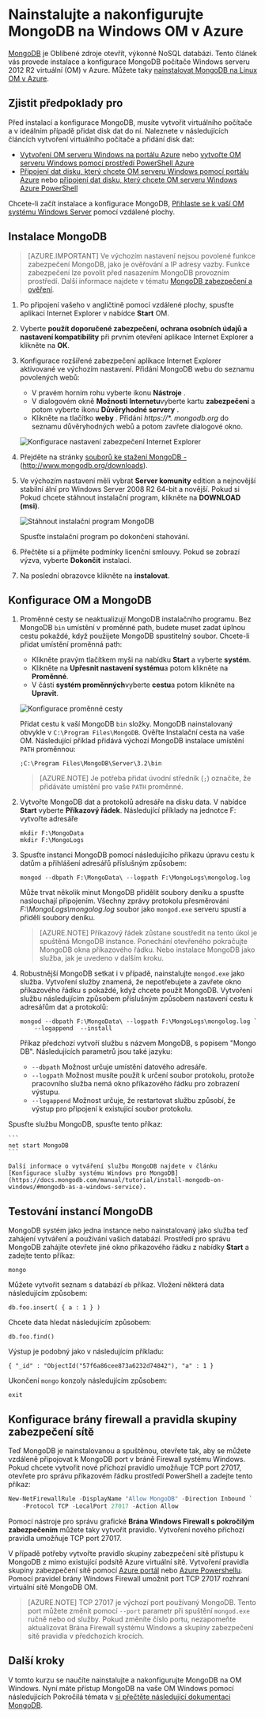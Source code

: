 <properties
    pageTitle="Instalace MongoDB na Windows OM | Microsoft Azure"
    description="Zjistěte, jak nainstalovat MongoDB Azure OM systémem Windows Server 2012 R2 vytvořené pomocí modelu nasazení Správce prostředků."
    services="virtual-machines-windows"
    documentationCenter=""
    authors="iainfoulds"
    manager="timlt"
    editor=""/>

<tags
    ms.service="virtual-machines-windows"
    ms.workload="infrastructure-services"
    ms.tgt_pltfrm="vm-windows"
    ms.devlang="na"
    ms.topic="article"
    ms.date="10/04/2016"
    ms.author="iainfou"/>

# <a name="install-and-configure-mongodb-on-a-windows-vm-in-azure"></a>Nainstalujte a nakonfigurujte MongoDB na Windows OM v Azure
[MongoDB](http://www.mongodb.org) je Oblíbené zdroje otevřít, výkonné NoSQL databázi. Tento článek vás provede instalace a konfigurace MongoDB počítače Windows serveru 2012 R2 virtuální (OM) v Azure. Můžete taky [nainstalovat MongoDB na Linux OM v Azure](virtual-machines-linux-install-mongodb.md).


## <a name="prerequisites"></a>Zjistit předpoklady pro

Před instalací a konfigurace MongoDB, musíte vytvořit virtuálního počítače a v ideálním případě přidat disk dat do ní. Naleznete v následujících článcích vytvoření virtuálního počítače a přidání disk dat:

- [Vytvoření OM serveru Windows na portálu Azure](virtual-machines-windows-hero-tutorial.md) nebo [vytvořte OM serveru Windows pomocí prostředí PowerShell Azure](virtual-machines-windows-ps-create.md)
- [Připojení dat disku, který chcete OM serveru Windows pomocí portálu Azure](virtual-machines-windows-attach-disk-portal.md) nebo [připojení dat disku, který chcete OM serveru Windows Azure PowerShell](https://msdn.microsoft.com/library/mt603673.aspx)
    
Chcete-li začít instalace a konfigurace MongoDB, [Přihlaste se k vaší OM systému Windows Server](virtual-machines-windows-connect-logon.md) pomocí vzdálené plochy.


## <a name="install-mongodb"></a>Instalace MongoDB

> [AZURE.IMPORTANT] Ve výchozím nastavení nejsou povolené funkce zabezpečení MongoDB, jako je ověřování a IP adresy vazby. Funkce zabezpečení lze povolit před nasazením MongoDB provozním prostředí. Další informace najdete v tématu [MongoDB zabezpečení a ověření](http://www.mongodb.org/display/DOCS/Security+and+Authentication).

1. Po připojení vašeho v angličtině pomocí vzdálené plochy, spusťte aplikaci Internet Explorer v nabídce **Start** OM.

2. Vyberte **použít doporučené zabezpečení, ochrana osobních údajů a nastavení kompatibility** při prvním otevření aplikace Internet Explorer a klikněte na **OK**.

3. Konfigurace rozšířené zabezpečení aplikace Internet Explorer aktivované ve výchozím nastavení. Přidání MongoDB webu do seznamu povolených webů:

    - V pravém horním rohu vyberte ikonu **Nástroje** .
    - V dialogovém okně **Možnosti Internetu**vyberte kartu **zabezpečení** a potom vyberte ikonu **Důvěryhodné servery** .
    - Klikněte na tlačítko **weby** . Přidání _https://\*. mongodb.org_ do seznamu důvěryhodných webů a potom zavřete dialogové okno.

    ![Konfigurace nastavení zabezpečení Internet Explorer](./media/virtual-machines-windows-install-mongodb/configure-internet-explorer-security.png)

4. Přejděte na stránky [souborů ke stažení MongoDB -](http://www.mongodb.org/downloads) (http://www.mongodb.org/downloads).

5. Ve výchozím nastavení měli vybrat **Server komunity** edition a nejnovější stabilní ální pro Windows Server 2008 R2 64-bit a novější. Pokud si Pokud chcete stáhnout instalační program, klikněte na **DOWNLOAD (msi)**.

    ![Stáhnout instalační program MongoDB](./media/virtual-machines-windows-install-mongodb/download-mongodb.png)

    Spusťte instalační program po dokončení stahování.

6. Přečtěte si a přijměte podmínky licenční smlouvy. Pokud se zobrazí výzva, vyberte **Dokončit** instalaci.

7. Na poslední obrazovce klikněte na **instalovat**.


## <a name="configure-the-vm-and-mongodb"></a>Konfigurace OM a MongoDB

1. Proměnné cesty se neaktualizují MongoDB instalačního programu. Bez MongoDB `bin` umístění v proměnné path, budete muset zadat úplnou cestu pokaždé, když použijete MongoDB spustitelný soubor. Chcete-li přidat umístění proměnná path:

    - Klikněte pravým tlačítkem myši na nabídku **Start** a vyberte **systém**.
    - Klikněte na **Upřesnit nastavení systému**a potom klikněte na **Proměnné**.
    - V části **systém proměnných**vyberte **cestu**a potom klikněte na **Upravit**.

    ![Konfigurace proměnné cesty](./media/virtual-machines-windows-install-mongodb/configure-path-variables.png)

    Přidat cestu k vaší MongoDB `bin` složky. MongoDB nainstalovaný obvykle v `C:\Program Files\MongoDB`. Ověřte Instalační cesta na vaše OM. Následující příklad přidává výchozí MongoDB instalace umístění `PATH` proměnnou:

    ```
    ;C:\Program Files\MongoDB\Server\3.2\bin
    ```

    > [AZURE.NOTE] Je potřeba přidat úvodní středník (`;`) označíte, že přidáváte umístění pro vaše `PATH` proměnné.

2. Vytvořte MongoDB dat a protokolů adresáře na disku data. V nabídce **Start** vyberte **Příkazový řádek**. Následující příklady na jednotce F: vytvořte adresáře

    ```
    mkdir F:\MongoData
    mkdir F:\MongoLogs
    ```

3. Spusťte instanci MongoDB pomocí následujícího příkazu úpravu cestu k datům a přihlášení adresářů příslušným způsobem:

    ```
    mongod --dbpath F:\MongoData\ --logpath F:\MongoLogs\mongolog.log
    ```

    Může trvat několik minut MongoDB přidělit soubory deníku a spusťte naslouchají připojením. Všechny zprávy protokolu přesměrováni *F:\MongoLogs\mongolog.log* soubor jako `mongod.exe` serveru spustí a přidělí soubory deníku.

    > [AZURE.NOTE] Příkazový řádek zůstane soustředit na tento úkol je spuštěná MongoDB instance. Ponechání otevřeného pokračujte MongoDB okna příkazového řádku. Nebo instalace MongoDB jako služba, jak je uvedeno v dalším kroku.

4. Robustnější MongoDB setkat i v případě, nainstalujte `mongod.exe` jako služba. Vytvoření služby znamená, že nepotřebujete a zavřete okno příkazového řádku s pokaždé, když chcete použít MongoDB. Vytvoření službu následujícím způsobem příslušným způsobem nastavení cestu k adresářům dat a protokolů:

    ```
    mongod --dbpath F:\MongoData\ --logpath F:\MongoLogs\mongolog.log `
        --logappend  --install
    ```

    Příkaz předchozí vytvoří službu s názvem MongoDB, s popisem "Mongo DB". Následujících parametrů jsou také jazyku:

    - `--dbpath` Možnost určuje umístění datového adresáře.
    - `--logpath` Možnost musíte použít k určení soubor protokolu, protože pracovního služba nemá okno příkazového řádku pro zobrazení výstupu.
    - `--logappend` Možnost určuje, že restartovat službu způsobí, že výstup pro připojení k existující soubor protokolu.

  Spusťte službu MongoDB, spusťte tento příkaz:

    ```
    net start MongoDB
    ```

    Další informace o vytváření službu MongoDB najdete v článku [Konfigurace služby systému Windows pro MongoDB](https://docs.mongodb.com/manual/tutorial/install-mongodb-on-windows/#mongodb-as-a-windows-service).

## <a name="test-the-mongodb-instance"></a>Testování instancí MongoDB

MongoDB systém jako jedna instance nebo nainstalovaný jako služba teď zahájení vytváření a používání vašich databází. Prostředí pro správu MongoDB zahájíte otevřete jiné okno příkazového řádku z nabídky **Start** a zadejte tento příkaz:

```
mongo  
```

Můžete vytvořit seznam s databází `db` příkaz. Vložení některá data následujícím způsobem:

```
db.foo.insert( { a : 1 } )
```

Chcete data hledat následujícím způsobem:

```
db.foo.find()
```

Výstup je podobný jako v následujícím příkladu:

```
{ "_id" : "ObjectId("57f6a86cee873a6232d74842"), "a" : 1 }
```

Ukončení `mongo` konzoly následujícím způsobem:

```
exit
```

## <a name="configure-firewall-and-network-security-group-rules"></a>Konfigurace brány firewall a pravidla skupiny zabezpečení sítě
Teď MongoDB je nainstalovanou a spuštěnou, otevřete tak, aby se můžete vzdáleně připojovat k MongoDB port v bráně Firewall systému Windows. Pokud chcete vytvořit nové příchozí pravidlo umožňuje TCP port 27017, otevřete pro správu příkazovém řádku prostředí PowerShell a zadejte tento příkaz:

```powerShell
New-NetFirewallRule -DisplayName "Allow MongoDB" -Direction Inbound `
    -Protocol TCP -LocalPort 27017 -Action Allow
```

Pomocí nástroje pro správu grafické **Brána Windows Firewall s pokročilým zabezpečením** můžete taky vytvořit pravidlo. Vytvoření nového příchozí pravidla umožňuje TCP port 27017.

V případě potřeby vytvořte pravidlo skupiny zabezpečení sítě přístupu k MongoDB z mimo existující podsítě Azure virtuální sítě. Vytvoření pravidla skupiny zabezpečení sítě pomocí [Azure portál](virtual-machines-windows-nsg-quickstart-portal.md) nebo [Azure Powershellu](virtual-machines-windows-nsg-quickstart-powershell.md). Pomocí pravidel brány Windows Firewall umožnit port TCP 27017 rozhraní virtuální sítě MongoDB OM.

> [AZURE.NOTE] TCP 27017 je výchozí port používaný MongoDB. Tento port můžete změnit pomocí `--port` parametr při spuštění `mongod.exe` ručně nebo od služby. Pokud změníte číslo portu, nezapomeňte aktualizovat Brána Firewall systému Windows a skupiny zabezpečení sítě pravidla v předchozích krocích.


## <a name="next-steps"></a>Další kroky
V tomto kurzu se naučíte nainstalujte a nakonfigurujte MongoDB na OM Windows. Nyní máte přístup MongoDB na vaše OM Windows pomocí následujících Pokročilá témata v [si přečtěte následující dokumentaci MongoDB](https://docs.mongodb.com/manual/).
